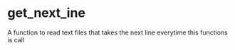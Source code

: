 # get_next_ine
A function to read text files that takes the next line everytime this functions is call 
